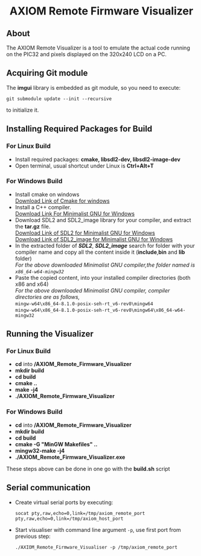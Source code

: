 <h1 align = "center"> AXIOM Remote Firmware Visualizer </h1>

## About

The AXIOM Remote Visualizer is a tool to emulate the actual code running on the PIC32 and pixels displayed on the 320x240 LCD on a PC.

## Acquiring Git module

The **imgui** library is embedded as git module, so you need to execute:

    git submodule update --init --recursive 

to initialize it.

## Installing Required Packages for Build

### For Linux Build

* Install required packages: **cmake, libsdl2-dev, libsdl2-image-dev**
* Open terminal, usual shortcut under Linux is **Ctrl+Alt+T**

### For Windows Build

* Install cmake on windows <br>
  <a href = "https://cmake.org/download/"> Download Link of Cmake for windows</a><br>
* Install a C++ compiler. <br>
  <a href = "https://nchc.dl.sourceforge.net/project/mingw-w64/Toolchains%20targetting%20Win32/Personal%20Builds/mingw-builds/installer/mingw-w64-install.exe"> Download Link For Minimalist GNU for Windows  </a> <br>
* Download SDL2 and SDL2_image library for your compiler, and extract the **tar.gz** file.  <br>
  <a href = "https://www.libsdl.org/release/SDL2-devel-2.0.14-mingw.tar.gz"> Download Link of SDL2 for Minimalist GNU for Windows  </a> <br>
  <a href = "https://www.libsdl.org/release/SDL2-devel-2.0.14-mingw.tar.gz"> Download Link of SDL2_image for Minimalist GNU for Windows  </a> <br>
* In the extracted folder of ***SDL2***, ***SDL2_image*** search for folder with your compiler name and copy all the content inside it (**include**,**bin** and **lib** folder)<br>
  *For the above downloaded Minimalist GNU compiler,the folder named is ```x86_64-w64-mingw32```* <br>
* Paste the copied content, into your installed compiler directories (both x86 and x64)<br>
  *For the above downloaded Minimalist GNU compiler, compiler directories are as follows,* <br>
  ```mingw-w64\x86_64-8.1.0-posix-seh-rt_v6-rev0\mingw64```<br>
  ```mingw-w64\x86_64-8.1.0-posix-seh-rt_v6-rev0\mingw64\x86_64-w64-mingw32```





  

## Running the Visualizer

### For Linux Build

* **cd** into **/AXIOM_Remote_Firmware_Visualizer**
* **mkdir build**
* **cd build**
* **cmake ..**
* **make -j4**
* **./AXIOM_Remote_Firmware_Visualizer**

### For Windows Build

* **cd** into **/AXIOM_Remote_Firmware_Visualizer**
* **mkdir build**
* **cd build**
* **cmake -G "MinGW Makefiles" ..**
* **mingw32-make -j4**
* **./AXIOM_Remote_Firmware_Visualizer.exe**

These steps above can be done in one go with the **build.sh** script

## Serial communication

* Create virtual serial ports by executing:

  ```socat pty,raw,echo=0,link=/tmp/axiom_remote_port pty,raw,echo=0,link=/tmp/axiom_host_port```

* Start visualiser with command line argument ```-p```, use first port from previous step:

  ```./AXIOM_Remote_Firmware_Visualiser -p /tmp/axiom_remote_port```
